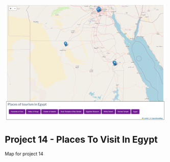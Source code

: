 ![Screenshot of the Map App](images/pro14.png)
# Project 14 - Places To Visit In Egypt
 Map for project 14
